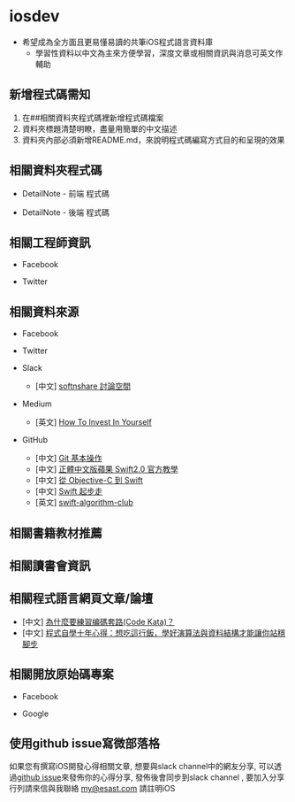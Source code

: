 # iosdev

- 希望成為全方面且更易懂易讀的共筆iOS程式語言資料庫 
  - 學習性資料以中文為主來方便學習，深度文章或相關資訊與消息可英文作輔助
 
## 新增程式碼需知

1.  在##相關資料夾程式碼裡新增程式碼檔案
2.  資料夾標題清楚明瞭，盡量用簡單的中文描述
3.  資料夾內部必須新增README.md，來說明程式碼編寫方式目的和呈現的效果

## 相關資料夾程式碼

- DetailNote - 前端 程式碼
  


- DetailNote - 後端 程式碼

## 相關工程師資訊

- Facebook

- Twitter

## 相關資料來源

- Facebook

- Twitter 

- Slack

  - [中文]  [softnshare 討論空間](https://softnshare.slack.com/messages/forum-iosdev/)

- Medium

  - [英文]  [How To Invest In Yourself](https://medium.com/life-learning/how-to-invest-in-yourself-417fab1bc665#.1zt2uadco)
  
- GitHub
  
  - [中文]  [Git 基本操作](https://github.com/softnshare/devtools/tree/master/git)
  - [中文]  [正體中文版蘋果 Swift2.0 官方教學](https://tommy60703.gitbooks.io/swift-language-traditional-chinese/content/)
  - [中文]  [從 Objective-C 到 Swift](https://dearhui.gitbooks.io/objective-c-to-swift/content/data_type.html)
  - [中文]  [Swift 起步走](https://itisjoe.gitbooks.io/swiftgo/content/?q=)
  - [英文]  [swift-algorithm-club](https://github.com/raywenderlich/swift-algorithm-club)
  
## 相關書籍教材推薦

 
## 相關讀書會資訊


## 相關程式語言網頁文章/論壇
  
  - [中文] [為什麼要練習编碼套路(Code Kata)？](http://codingpy.com/article/why-do-code-katas/)
  - [中文] [程式自學十年心得：想吃這行飯，學好演算法與資料結構才能讓你站穩腳步](http://buzzorange.com/techorange/2016/04/13/self-study-program-with-datastructure-and-algorithm/)

## 相關開放原始碼專案

- Facebook 

- Google
 

 
## 使用github issue寫微部落格
如果您有撰寫iOS開發心得相關文章, 想要與slack channel中的網友分享, 可以透過[github issue](https://github.com/softnshare/iosdev/issues)來發佈你的心得分享, 發佈後會同步到slack channel , 要加入分享行列請來信與我聯絡 my@esast.com 請註明iOS





